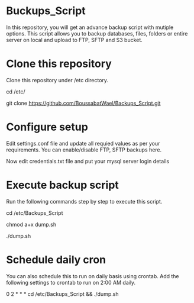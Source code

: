 # Buckups_Script
In this repository, you will get an advance backup script with mutiple options. This script allows you to backup databases, files, folders or entire server on local and upload to FTP, SFTP and S3 bucket.

# Clone this repository
Clone this repository under /etc directory.

cd /etc/

git clone https://github.com/BoussabatWael/Backups_Script.git

# Configure setup
Edit settings.conf file and update all requied values as per your requirements. You can enable/disable FTP, SFTP backups here.

Now edit credentials.txt file and put your mysql server login details

# Execute backup script
Run the following commands step by step to execute this script.

cd /etc/Backups_Script

chmod a+x dump.sh

./dump.sh

# Schedule daily cron
You can also schedule this to run on daily basis using crontab. Add the following settings to crontab to run on 2:00 AM daily.

0 2 * * * cd /etc/Backups_Script && ./dump.sh
